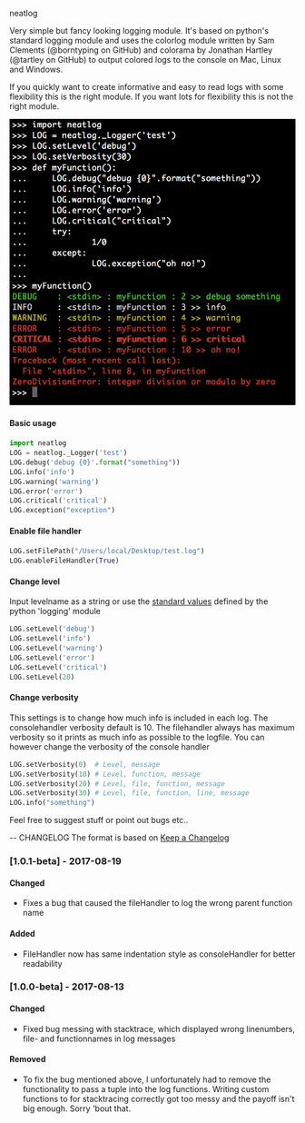 neatlog

Very simple but fancy looking logging module.
It's based on python's standard logging module and uses the colorlog module written by Sam Clements (@borntyping on GitHub) and colorama by Jonathan Hartley (@tartley on GitHub) to output colored logs to the console on Mac, Linux and Windows.

If you quickly want to create informative and easy to read logs with some flexibility this is the right module.
If you want lots for flexibility this is not the right module.

![example](neatlog.png)

#### Basic usage
```python
import neatlog
LOG = neatlog._Logger('test')
LOG.debug('debug {0}'.format("something"))
LOG.info('info')
LOG.warning('warning')
LOG.error('error')
LOG.critical('critical')
LOG.exception("exception")
```

#### Enable file handler
```python
LOG.setFilePath("/Users/local/Desktop/test.log")
LOG.enableFileHandler(True)
```

#### Change level
Input levelname as a string or use the [standard values](https://docs.python.org/2/library/logging.html#logging-levels) defined by the python 'logging' module
```python
LOG.setLevel('debug')
LOG.setLevel('info')
LOG.setLevel('warning')
LOG.setLevel('error')
LOG.setLevel('critical')
LOG.setLevel(20)
```

#### Change verbosity
This settings is to change how much info is included in each log.
The consolehandler verbosity default is 10.
The filehandler always has maximum verbosity so it prints as much info as possible to the logfile.
You can however change the verbosity of the console handler
```python
LOG.setVerbosity(0)  # Level, message
LOG.setVerbosity(10) # Level, function, message
LOG.setVerbosity(20) # Level, file, function, message
LOG.setVerbosity(30) # Level, file, function, line, message
LOG.info("something")
```

Feel free to suggest stuff or point out bugs etc..

-- CHANGELOG
The format is based on [Keep a Changelog](http://keepachangelog.com/en/1.0.0/)

### [1.0.1-beta] - 2017-08-19
#### Changed
- Fixes a bug that caused the fileHandler to log the wrong parent function name
#### Added
- FileHandler now has same indentation style as consoleHandler for better readability

### [1.0.0-beta] - 2017-08-13
#### Changed
- Fixed bug messing with stacktrace, which displayed wrong linenumbers, file- and functionnames in log messages

#### Removed
- To fix the bug mentioned above, I unfortunately had to remove the functionality to pass a tuple into the log functions. Writing custom functions to for stacktracing correctly got too messy and the payoff isn't big enough. Sorry 'bout that.
